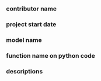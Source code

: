 ### contributor name

### project start date 

### model name

### function name on python code

### descriptions